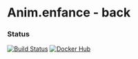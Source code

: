# Anim.enfance - back

### Status
[![Build Status](https://travis-ci.org/michaelcoll/anim-enfance.svg?branch=feature%2Fv2-mongodb)](https://travis-ci.org/michaelcoll/anim-enfance)
[![Docker Hub](https://img.shields.io/badge/docker-ready-blue.svg)](https://hub.docker.com/r/michaelcoll/anim-enfance-back/)

